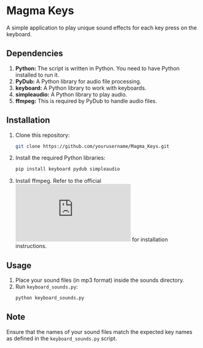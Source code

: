 # Magma Keys

A simple application to play unique sound effects for each key press on the keyboard.

## Dependencies

1. **Python:** The script is written in Python. You need to have Python installed to run it.
2. **PyDub:** A Python library for audio file processing.
3. **keyboard:** A Python library to work with keyboards.
4. **simpleaudio:** A Python library to play audio.
5. **ffmpeg:** This is required by PyDub to handle audio files.

## Installation

1. Clone this repository:
   ```bash
   git clone https://github.com/yourusername/Magma_Keys.git
   
2. Install the required Python libraries:
   ```bash
   pip install keyboard pydub simpleaudio
   
3. Install ffmpeg. Refer to the official ![ffmpeg documentation](https://ffmpeg.org/download.html) for installation instructions.

## Usage

1. Place your sound files (in mp3 format) inside the sounds directory.
2. Run `keyboard_sounds.py`:
   ```bash
   python keyboard_sounds.py

## Note
Ensure that the names of your sound files match the expected key names as defined in the `keyboard_sounds.py` script.
